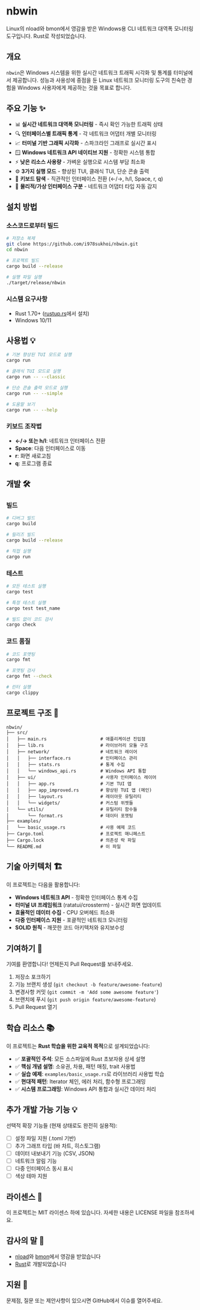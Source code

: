 # nbwin

Linux의 nload와 bmon에서 영감을 받은 Windows용 CLI 네트워크 대역폭 모니터링 도구입니다. Rust로 작성되었습니다.

## 개요

`nbwin`은 Windows 시스템을 위한 실시간 네트워크 트래픽 시각화 및 통계를 터미널에서 제공합니다. 성능과 사용성에 중점을 둔 Linux 네트워크 모니터링 도구의 친숙한 경험을 Windows 사용자에게 제공하는 것을 목표로 합니다.

## 주요 기능 ✨

- 📊 **실시간 네트워크 대역폭 모니터링** - 즉시 확인 가능한 트래픽 상태
- 🔍 **인터페이스별 트래픽 통계** - 각 네트워크 어댑터 개별 모니터링  
- 📈 **터미널 기반 그래픽 시각화** - 스파크라인 그래프로 실시간 표시
- 🪟 **Windows 네트워크 API 네이티브 지원** - 정확한 시스템 통합
- ⚡ **낮은 리소스 사용량** - 가벼운 실행으로 시스템 부담 최소화
- ⚙️ **3가지 실행 모드** - 향상된 TUI, 클래식 TUI, 단순 콘솔 출력
- 🎯 **키보드 탐색** - 직관적인 인터페이스 전환 (←/→, h/l, Space, r, q)
- 🔧 **물리적/가상 인터페이스 구분** - 네트워크 어댑터 타입 자동 감지

## 설치 방법

### 소스코드로부터 빌드

```bash
# 저장소 복제
git clone https://github.com/i978sukhoi/nbwin.git
cd nbwin

# 프로젝트 빌드
cargo build --release

# 실행 파일 실행
./target/release/nbwin
```

### 시스템 요구사항

- Rust 1.70+ ([rustup.rs](https://rustup.rs/)에서 설치)
- Windows 10/11

## 사용법 💡

```bash
# 기본 향상된 TUI 모드로 실행
cargo run

# 클래식 TUI 모드로 실행  
cargo run -- --classic

# 단순 콘솔 출력 모드로 실행
cargo run -- --simple

# 도움말 보기
cargo run -- --help
```

### 키보드 조작법

- **←/→ 또는 h/l**: 네트워크 인터페이스 전환
- **Space**: 다음 인터페이스로 이동
- **r**: 화면 새로고침
- **q**: 프로그램 종료

## 개발 🛠️

### 빌드

```bash
# 디버그 빌드
cargo build

# 릴리즈 빌드
cargo build --release

# 직접 실행
cargo run
```

### 테스트

```bash
# 모든 테스트 실행
cargo test

# 특정 테스트 실행
cargo test test_name

# 빌드 없이 코드 검사
cargo check
```

### 코드 품질

```bash
# 코드 포맷팅
cargo fmt

# 포맷팅 검사
cargo fmt --check

# 린터 실행
cargo clippy
```

## 프로젝트 구조 📁

```
nbwin/
├── src/
│   ├── main.rs                    # 애플리케이션 진입점
│   ├── lib.rs                     # 라이브러리 모듈 구조
│   ├── network/                   # 네트워크 레이어
│   │   ├── interface.rs           # 인터페이스 관리
│   │   ├── stats.rs               # 통계 수집
│   │   └── windows_api.rs         # Windows API 통합
│   ├── ui/                        # 사용자 인터페이스 레이어
│   │   ├── app.rs                 # 기본 TUI 앱
│   │   ├── app_improved.rs        # 향상된 TUI 앱 (메인)
│   │   ├── layout.rs              # 레이아웃 유틸리티
│   │   └── widgets/               # 커스텀 위젯들
│   └── utils/                     # 유틸리티 함수들
│       └── format.rs              # 데이터 포맷팅
├── examples/
│   └── basic_usage.rs             # 사용 예제 코드
├── Cargo.toml                     # 프로젝트 매니페스트
├── Cargo.lock                     # 의존성 락 파일
└── README.md                      # 이 파일
```

## 기술 아키텍처 🏗️

이 프로젝트는 다음을 활용합니다:
- **Windows 네트워크 API** - 정확한 인터페이스 통계 수집
- **터미널 UI 프레임워크** (ratatui/crossterm) - 실시간 화면 업데이트
- **효율적인 데이터 수집** - CPU 오버헤드 최소화
- **다중 인터페이스 지원** - 포괄적인 네트워크 모니터링
- **SOLID 원칙** - 깨끗한 코드 아키텍처와 유지보수성

## 기여하기 🤝

기여를 환영합니다! 언제든지 Pull Request를 보내주세요.

1. 저장소 포크하기
2. 기능 브랜치 생성 (`git checkout -b feature/awesome-feature`)
3. 변경사항 커밋 (`git commit -m 'Add some awesome feature'`)
4. 브랜치에 푸시 (`git push origin feature/awesome-feature`)
5. Pull Request 열기

## 학습 리소스 📚

이 프로젝트는 **Rust 학습을 위한 교육적 목적**으로 설계되었습니다:

- ✅ **포괄적인 주석**: 모든 소스파일에 Rust 초보자용 상세 설명
- ✅ **핵심 개념 설명**: 소유권, 차용, 패턴 매칭, trait 사용법
- ✅ **실습 예제**: `examples/basic_usage.rs`로 라이브러리 사용법 학습
- ✅ **현대적 패턴**: Iterator 체인, 에러 처리, 함수형 프로그래밍
- ✅ **시스템 프로그래밍**: Windows API 통합과 실시간 데이터 처리

## 추가 개발 가능 기능 💡

선택적 확장 기능들 (현재 상태로도 완전히 실용적):
- [ ] 설정 파일 지원 (.toml 기반)
- [ ] 추가 그래프 타입 (바 차트, 히스토그램)  
- [ ] 데이터 내보내기 기능 (CSV, JSON)
- [ ] 네트워크 알림 기능
- [ ] 다중 인터페이스 동시 표시
- [ ] 색상 테마 지원

## 라이센스 📄

이 프로젝트는 MIT 라이센스 하에 있습니다. 자세한 내용은 LICENSE 파일을 참조하세요.

## 감사의 말 🙏

- [nload](https://github.com/rolandriegel/nload)와 [bmon](https://github.com/tgraf/bmon)에서 영감을 받았습니다
- [Rust](https://www.rust-lang.org/)로 개발되었습니다

## 지원 💬

문제점, 질문 또는 제안사항이 있으시면 GitHub에서 이슈를 열어주세요.
